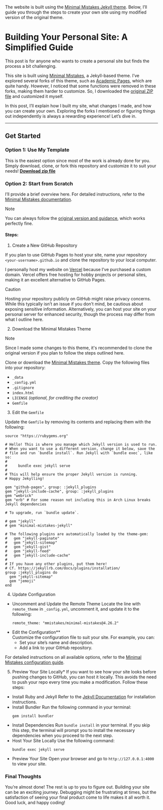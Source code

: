 The website is built using the [Minimal Mistakes Jekyll theme](https://mmistakes.github.io/minimal-mistakes/). Below, I’ll guide you through the steps to create your own site using my modified version of the original theme.  

# Building Your Personal Site: A Simplified Guide  

This post is for anyone who wants to create a personal site but finds the process a bit challenging.  

This site is built using [Minimal Mistakes](https://mmistakes.github.io/minimal-mistakes/), a Jekyll-based theme. I’ve explored several forks of this theme, such as [Academic Pages](https://academicpages.github.io), which are quite handy. However, I noticed that some functions were removed in these forks, making them harder to customize. So, I downloaded the [original ZIP file](https://mmistakes.github.io/minimal-mistakes/docs/installation/) and customized it myself.  

In this post, I’ll explain how I built my site, what changes I made, and how you can create your own. Exploring the forks I mentioned or figuring things out independently is always a rewarding experience! Let’s dive in.  

---

## Get Started  

### Option 1: Use My Template  
This is the easiest option since most of the work is already done for you. Simply download, clone, or fork this repository and customize it to suit your needs!
**[Download zip file](https://github.com/dizzyryan/site-template.github.io/archive/refs/heads/main.zip)**


### Option 2: Start from Scratch  

I’ll provide a brief overview here. For detailed instructions, refer to the [Minimal Mistakes documentation](https://mmistakes.github.io/minimal-mistakes/docs/quick-start-guide/).  

> [!NOTE]
> You can always follow the [original version and guidance](https://mmistakes.github.io/minimal-mistakes/docs/quick-start-guide/), which works perfectly fine.

#### Steps:  

1. Create a New GitHub Repository

If you plan to use GitHub Pages to host your site, name your repository `<your-username>.github.io` and clone the repository to your local computer. 

I personally host my website on [Vercel](https://vercel.com) because I’ve purchased a custom domain. Vercel offers free hosting for hobby projects or personal sites, making it an excellent alternative to GitHub Pages. 

> [!CAUTION]
> Hosting your repository publicly on GitHub might raise privacy concerns. While this typically isn’t an issue if you don’t mind, be cautious about exposing sensitive information. Alternatively, you can host your site on your personal server for enhanced security, though the process may differ from what I outline here. 

2. Download the Minimal Mistakes Theme

> [!Note]
> Since I made some changes to this theme, it's recommended to clone the original version if you plan to follow the steps outlined here.

Clone or download the [Minimal Mistakes theme](https://mmistakes.github.io/minimal-mistakes/). Copy the following files into your repository:  
  - `_data`  
  - `_config.yml`  
  - `.gitignore`  
  - `index.html`  
  - `LICENSE` *(optional, for crediting the creator)*  
  - `Gemfile`

3. Edit the `Gemfile`
    
Update the `Gemfile` by removing its contents and replacing them with the following:  
```
source "https://rubygems.org"

# Hello! This is where you manage which Jekyll version is used to run.
# When you want to use a different version, change it below, save the
# file and run `bundle install`. Run Jekyll with `bundle exec`, like so:
#
#     bundle exec jekyll serve
#
# This will help ensure the proper Jekyll version is running.
# Happy Jekylling!

gem "github-pages", group: :jekyll_plugins
gem "jekyll-include-cache", group: :jekyll_plugins
gem "webrick"
gem "erb" # For some reason not including this in Arch Linux breaks Jekyll dependencies

# To upgrade, run `bundle update`.

# gem "jekyll"
# gem "minimal-mistakes-jekyll"

# The following plugins are automatically loaded by the theme-gem:
#   gem "jekyll-paginate"
#   gem "jekyll-sitemap"
#   gem "jekyll-gist"
#   gem "jekyll-feed"
#   gem "jekyll-include-cache"
#
# If you have any other plugins, put them here!
# Cf. https://jekyllrb.com/docs/plugins/installation/
group :jekyll_plugins do
  gem "jekyll-sitemap"
  gem "jemoji"
end
```

4. Update Configuration
  * Uncomment and Update the Remote Theme
      Locate the line with `remote_theme` in `_config.yml`, uncomment it, and update it to the following:  
      ```
      remote_theme: "mmistakes/minimal-mistakes@4.26.2"
      ```  
  * Edit the Configuration**  
      Customize the configuration file to suit your site. For example, you can:  
      - Set your site’s name and description.  
      - Add a link to your GitHub repository.  

  For detailed instructions on all available options, refer to the [Minimal Mistakes configuration guide](https://mmistakes.github.io/minimal-mistakes/docs/configuration/).  

5. Preview Your Site Locally* 
  If you want to see how your site looks before pushing changes to GitHub, you can host it locally. This avoids the need to push your repo every time you make a modification. Follow these steps: 
  * Install Ruby and Jekyll
      Refer to the [Jekyll Documentation](https://jekyllrb.com/docs/) for installation instructions.  
  * Install Bundler
      Run the following command in your terminal:  
      ```
      gem install bundler
      ```
  * Install Dependencies
      Run `bundle install` in your terminal. If you skip this step, the terminal will prompt you to install the necessary dependencies when you proceed to the next step.
  * Host Your Site Locally
      Use the following command:  
      ```
      bundle exec jekyll serve
      ```
  * Preview Your Site
      Open your browser and go to `http://127.0.0.1:4000` to view your site.  

### Final Thoughts  

You’re almost done! The rest is up to you to figure out. Building your site can be an exciting journey. Debugging might be frustrating at times, but the satisfaction of seeing your final product come to life makes it all worth it. Good luck, and happy coding!  